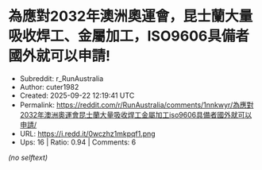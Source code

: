 # 為應對2032年澳洲奧運會，昆士蘭大量吸收焊工、金屬加工，ISO9606具備者國外就可以申請!

- Subreddit: r_RunAustralia
- Author: cuter1982
- Created: 2025-09-22 12:19:41 UTC
- Permalink: https://reddit.com/r/RunAustralia/comments/1nnkwyr/為應對2032年澳洲奧運會昆士蘭大量吸收焊工金屬加工iso9606具備者國外就可以申請/
- URL: https://i.redd.it/0wczhz1mkpqf1.png
- Ups: 16 | Ratio: 0.94 | Comments: 6

_(no selftext)_
